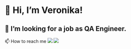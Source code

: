 # 👋 Hi, I’m Veronika!
## 👀 I’m looking for a job as QA Engineer.
📫 How to reach me [<img src="https://img.shields.io/badge/Telegram-2CA5E0?style=for-the-badge&logo=telegram&logoColor=white" />](https://t.me/averoniqa) [<img src="https://img.shields.io/badge/Gmail-D14836?style=for-the-badge&logo=gmail&logoColor=white"/>](mailto:akzigitova1012@gmail.com)

<!---
aVeroniqa/aVeroniqa is a ✨ special ✨ repository because its `README.md` (this file) appears on your GitHub profile.
You can click the Preview link to take a look at your changes.
--->
